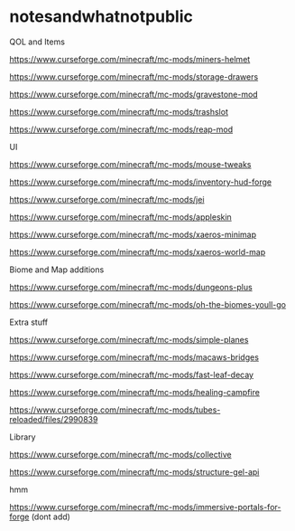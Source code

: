 # notesandwhatnotpublic

QOL and Items

https://www.curseforge.com/minecraft/mc-mods/miners-helmet

https://www.curseforge.com/minecraft/mc-mods/storage-drawers

https://www.curseforge.com/minecraft/mc-mods/gravestone-mod

https://www.curseforge.com/minecraft/mc-mods/trashslot

https://www.curseforge.com/minecraft/mc-mods/reap-mod

UI

https://www.curseforge.com/minecraft/mc-mods/mouse-tweaks

https://www.curseforge.com/minecraft/mc-mods/inventory-hud-forge

https://www.curseforge.com/minecraft/mc-mods/jei

https://www.curseforge.com/minecraft/mc-mods/appleskin

https://www.curseforge.com/minecraft/mc-mods/xaeros-minimap

https://www.curseforge.com/minecraft/mc-mods/xaeros-world-map

Biome and Map additions

https://www.curseforge.com/minecraft/mc-mods/dungeons-plus

https://www.curseforge.com/minecraft/mc-mods/oh-the-biomes-youll-go

Extra stuff

https://www.curseforge.com/minecraft/mc-mods/simple-planes

https://www.curseforge.com/minecraft/mc-mods/macaws-bridges

https://www.curseforge.com/minecraft/mc-mods/fast-leaf-decay

https://www.curseforge.com/minecraft/mc-mods/healing-campfire

https://www.curseforge.com/minecraft/mc-mods/tubes-reloaded/files/2990839


Library

https://www.curseforge.com/minecraft/mc-mods/collective

https://www.curseforge.com/minecraft/mc-mods/structure-gel-api

hmm

https://www.curseforge.com/minecraft/mc-mods/immersive-portals-for-forge (dont add)
